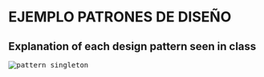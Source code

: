 # EJEMPLO PATRONES DE DISEÑO


## Explanation of each design pattern seen in class



<kbd>
  <img src="/pattern_diagrams/Ejemplo_Clase_5" alt="pattern singleton" />
</kbd>
